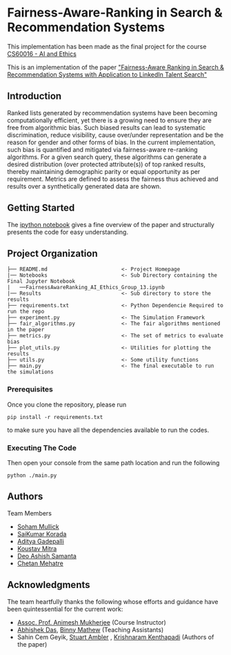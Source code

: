 # Fairness-Aware-Ranking in Search & Recommendation Systems
This implementation has been made as the final project for the course [CS60016 - AI and Ethics](http://cse.iitkgp.ac.in/~animeshm/course_aieth2020.html)

This is an implementation of the paper ["Fairness-Aware Ranking in Search & Recommendation Systems with Application to LinkedIn Talent Search"](https://dl.acm.org/doi/10.1145/3292500.3330691)

## Introduction

Ranked lists generated by recommendation systems have been becoming computationally efficient, yet there is a growing need to ensure they are free from algorithmic bias. Such biased results can lead to systematic discrimination, reduce visibility, cause over/under representation and be the reason for gender and other forms of bias. In the current implementation, such bias is quantified and mitigated via fairness-aware re-ranking algorithms. For a given search query, these algorithms can generate a desired distribution (over protected attribute(s)) of top ranked results, thereby maintaining demographic parity or equal opportunity as per requirement. Metrics are defined to assess the fairness thus achieved and results over a synthetically generated data are shown.

## Getting Started 

The [ipython notebook](https://github.com/AIEthics2020/Fairness-Aware-Ranking/blob/master/notebooks/FairnessAwareRanking_AI_Ethics_Group_13.ipynb) gives a fine overview of the paper and structurally presents the code for easy understanding.

## Project Organization
    ├── README.md                        <- Project Homepage
    |── Notebooks                        <- Sub Directory containing the Final Jupyter Notebook
    |   ──FairnessAwareRanking_AI_Ethics_Group_13.ipynb
    |── Results                          <- Sub directory to store the results
    ├── requirements.txt                 <- Python Dependencie Required to run the repo    
    ├── experiment.py                    <- The Simulation Framework 
    ├── fair_algorithms.py               <- The fair algorithms mentioned in the paper
    ├── metrics.py                       <- The set of metrics to evaluate bias
    ├── plot_utils.py                    <- Utilities for plotting the results
    ├── utils.py                         <- Some utility functions
    ├── main.py                          <- The final executable to run the simulations

### Prerequisites

Once you clone the repository, please run 

```console
pip install -r requirements.txt
```

to make sure you have all the dependencies available to run the codes.

### Executing The Code

Then open your console from the same path location and run the following 

```console
python ./main.py
```

## Authors

Team Members

* [Soham Mullick](https://www.linkedin.com/in/soham-mullick-28987138/)
* [SaiKumar Korada](https://www.linkedin.com/in/saikumar-korada-565a55106/)
* [Aditya Gadepalli](https://www.linkedin.com/in/a-gadepalli/)
* [Koustav Mitra](https://www.linkedin.com/in/koustav-mitra-326105109/)
* [Deo Ashish Samanta](https://www.linkedin.com/in/deo-ashish-samanta-89a265a9/)
* [Chetan Mehatre](https://www.linkedin.com/in/chetan-mehatre-718462114/)

## Acknowledgments

The team heartfully thanks the following whose efforts and guidance have been quintessential for the current work:

* [Assoc. Prof. Animesh Mukherjee](https://cse.iitkgp.ac.in/~animeshm/) (Course Instructor)
* [Abhishek Das](https://sites.google.com/site/abhisek0193/), [Binny Mathew](https://binny-mathew.github.io/) (Teaching Assistants)
* Sahin Cem Geyik, [Stuart  Ambler](https://www.linkedin.com/in/stuart-ambler-85931a30/) , [Krishnaram Kenthapadi](https://www.linkedin.com/in/krishnaramkenthapadi/) (Authors of the paper)
